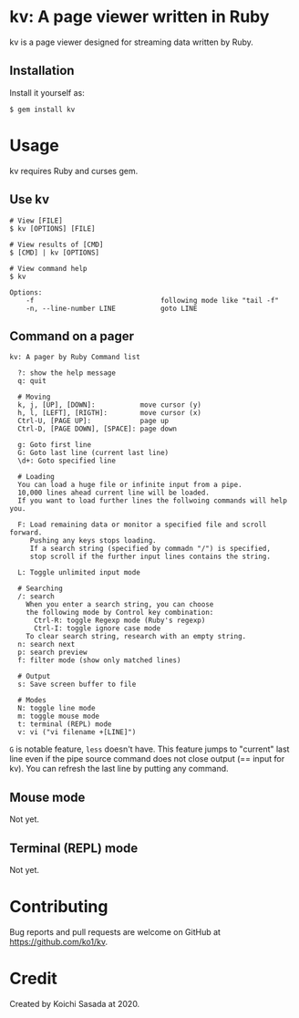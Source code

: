 # kv: A page viewer written in Ruby

kv is a page viewer designed for streaming data written by Ruby.

## Installation

Install it yourself as:

    $ gem install kv

# Usage

kv requires Ruby and curses gem.

## Use kv

```
# View [FILE]
$ kv [OPTIONS] [FILE]

# View results of [CMD]
$ [CMD] | kv [OPTIONS]

# View command help
$ kv

Options:
    -f                               following mode like "tail -f"
    -n, --line-number LINE           goto LINE
```

## Command on a pager

```
kv: A pager by Ruby Command list

  ?: show the help message
  q: quit

  # Moving
  k, j, [UP], [DOWN]:           move cursor (y)
  h, l, [LEFT], [RIGTH]:        move cursor (x)
  Ctrl-U, [PAGE UP]:            page up
  Ctrl-D, [PAGE DOWN], [SPACE]: page down

  g: Goto first line
  G: Goto last line (current last line)
  \d+: Goto specified line

  # Loading
  You can load a huge file or infinite input from a pipe.
  10,000 lines ahead current line will be loaded.
  If you want to load further lines the follwoing commands will help you.

  F: Load remaining data or monitor a specified file and scroll forward.
     Pushing any keys stops loading.
     If a search string (specified by commadn "/") is specified,
     stop scroll if the further input lines contains the string.

  L: Toggle unlimited input mode

  # Searching
  /: search
    When you enter a search string, you can choose
    the following mode by Control key combination:
      Ctrl-R: toggle Regexp mode (Ruby's regexp)
      Ctrl-I: toggle ignore case mode
    To clear search string, research with an empty string.
  n: search next
  p: search preview
  f: filter mode (show only matched lines)

  # Output
  s: Save screen buffer to file

  # Modes
  N: toggle line mode
  m: toggle mouse mode
  t: terminal (REPL) mode
  v: vi ("vi filename +[LINE]")
```

`G` is notable feature, `less` doesn't have. This feature jumps to "current" last line even if the pipe source command does not close output (== input for kv). You can refresh the last line by putting any command.

## Mouse mode

Not yet.

## Terminal (REPL) mode

Not yet.

# Contributing

Bug reports and pull requests are welcome on GitHub at https://github.com/ko1/kv.

# Credit

Created by Koichi Sasada at 2020.

